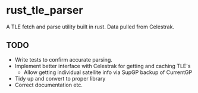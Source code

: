 # rust_tle_parser

A TLE fetch and parse utility built in rust. Data pulled from Celestrak.

## TODO
- Write tests to confirm accurate parsing.
- Implement better interface with Celestrak for getting and caching TLE's
    - Allow getting individual satellite info via SupGP backup of CurrentGP
- Tidy up and convert to proper library
- Correct documentation etc.